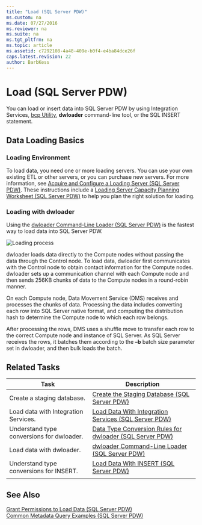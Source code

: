 ```yaml
---
title: "Load (SQL Server PDW)"
ms.custom: na
ms.date: 07/27/2016
ms.reviewer: na
ms.suite: na
ms.tgt_pltfrm: na
ms.topic: article
ms.assetid: c7292108-4a48-409e-b0f4-e4ba84dce26f
caps.latest.revision: 22
author: BarbKess
---
```

# Load (SQL Server PDW)
You can load or insert data into SQL Server PDW by using Integration Services, [bcp Utility](https://msdn.microsoft.com/library/ms162802.aspx), **dwloader** command-line tool, or the SQL INSERT statement.  
  
## Data Loading Basics  
  
### Loading Environment  
To load data, you need one or more loading servers. You can use your own existing ETL or other servers, or you can purchase new servers. For more information, see [Acquire and Configure a Loading Server &#40;SQL Server PDW&#41;](../sqlpdw/acquire-and-configure-a-loading-server-sql-server-pdw.md). These instructions include a [Loading Server Capacity Planning Worksheet &#40;SQL Server PDW&#41;](../sqlpdw/loading-server-capacity-planning-worksheet-sql-server-pdw.md) to help you plan the right solution for loading.  
  
### Loading with dwloader  
Using the [dwloader Command-Line Loader &#40;SQL Server PDW&#41;](../sqlpdw/dwloader-command-line-loader-sql-server-pdw.md) is the fastest way to load data into SQL Server PDW.  
  
![Loading process](../sqlpdw/media/SQL_Server_PDW_V2_LoadingProcess.png "SQL_Server_PDW_V2_LoadingProcess")  
  
dwloader loads data directly to the Compute nodes without passing the data through the Control node. To load data, dwloader first communicates with the Control node to obtain contact information for the Compute nodes. dwloader sets up a communication channel with each Compute node and then sends 256KB chunks of data to the Compute nodes in a round-robin manner.  
  
On each Compute node, Data Movement Service (DMS) receives and processes the chunks of data. Processing the data includes converting each row into SQL Server native format, and computing the distribution hash to determine the Compute node to which each row belongs.  
  
After processing the rows, DMS uses a shuffle move to transfer each row to the correct Compute node and instance of SQL Server. As SQL Server receives the rows, it batches them according to the **–b** batch size parameter set in dwloader, and then bulk loads the batch.  
  
## Related Tasks  
  
|Task|Description|  
|--------|---------------|  
|Create a staging database.|[Create the Staging Database &#40;SQL Server PDW&#41;](../sqlpdw/create-the-staging-database-sql-server-pdw.md)|  
|Load data with Integration Services.|[Load Data With Integration Services &#40;SQL Server PDW&#41;](../sqlpdw/load-data-with-integration-services-sql-server-pdw.md)|  
|Understand type conversions for dwloader.|[Data Type Conversion Rules for dwloader &#40;SQL Server PDW&#41;](../sqlpdw/data-type-conversion-rules-for-dwloader-sql-server-pdw.md)|  
|Load data with dwloader.|[dwloader Command-Line Loader &#40;SQL Server PDW&#41;](../sqlpdw/dwloader-command-line-loader-sql-server-pdw.md)|  
|Understand type conversions for INSERT.|[Load Data With INSERT &#40;SQL Server PDW&#41;](../sqlpdw/load-data-with-insert-sql-server-pdw.md)|  
|||  
  
## See Also  
[Grant Permissions to Load Data &#40;SQL Server PDW&#41;](../sqlpdw/grant-permissions-to-load-data-sql-server-pdw.md)  
[Common Metadata Query Examples &#40;SQL Server PDW&#41;](../sqlpdw/common-metadata-query-examples-sql-server-pdw.md)  
  
